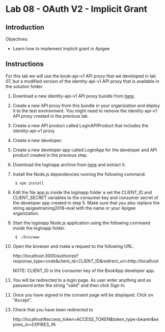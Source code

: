 # Lab 08 - OAuth V2 - Implicit Grant

## Introduction

Objectives:

* Learn how to implement implicit grant in Apigee

## Instructions

For this lab we will use the book-api-v1 API proxy that we developed in lab 07, but a modified version of the identity-api-v1 API proxy that is available in the solution folder.

1. Download a new identity-api-v1 API proxy bundle from [here](https://github.com/apichick/apigee-dev-training/raw/master/labs/lab-08/solution/identity-api-v1.zip). 

2. Create a new API proxy from this bundle in your organization and deploy it to the test environment. You might need to remove the identity-api-v1 API proxy created in the previous lab.

3. Create a new API product called LoginAPIProduct that includes the identity-api-v1 proxy

4. Create a new developer.

5. Create a new developer app called LoginApp for the developer and API product created in the previous step.

6. Download the loginapp archive from [here](https://github.com/apichick/apigee-dev-training/raw/master/labs/lab-08/solution/loginapp.zip) and extract it.

7. Install the Node.js dependencies running the following command:

        $ npm install

8. Edit the file app.js inside the loginapp folder a set the CLIENT_ID and CLIENT_SECRET variables to the consumer key and consumer secret of the developer app created in step 5. Make sure that you also replace the string apigeetraining2018-eval with the name or your Apigee organization.

9. Start the loginapp Node.js application using the following command inside the loginapp folder.

        $ ./bin/www

10. Open the browser and make a request to the following URL:

    http://localhost:3000/authorize?response_type=code&client_id=CLIENT_ID&redirect_uri=http://localhost

    NOTE: CLIENT_ID is the consumer key of the BookApp developer app.

11. You will be redirected to a login page. As user enter anything and as password enter the string "valid" and then click Sign In.

12. Once you have signed in the consent page will be displayed. Click on "Accept".

13. Check that you have been redirected to

    http://localhost#access_token=ACCESS_TOKEN&token_type=bearer&expires_in=EXPIRES_IN
